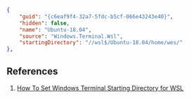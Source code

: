 ```json
{
    "guid": "{c6eaf9f4-32a7-5fdc-b5cf-066e43243e40}",
    "hidden": false,
    "name": "Ubuntu-18.04",
    "source": "Windows.Terminal.Wsl",
    "startingDirectory": "//wsl$/Ubuntu-18.04/home/wes/"
},
```

## References

1. [How To Set Windows Terminal Starting Directory for WSL](https://goulet.dev/posts/how-to-set-windows-terminal-starting-directory/)
